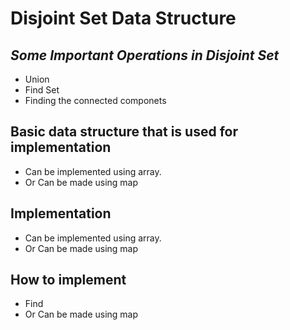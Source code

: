 # Disjoint Set Data Structure
## _Some Important Operations in Disjoint Set_

- Union
- Find Set
- Finding the connected componets

## Basic data structure that is used for implementation

- Can be implemented using array.
- Or Can be made using map

## Implementation

- Can be implemented using array.
- Or Can be made using map

## How to implement

- Find 
- Or Can be made using map